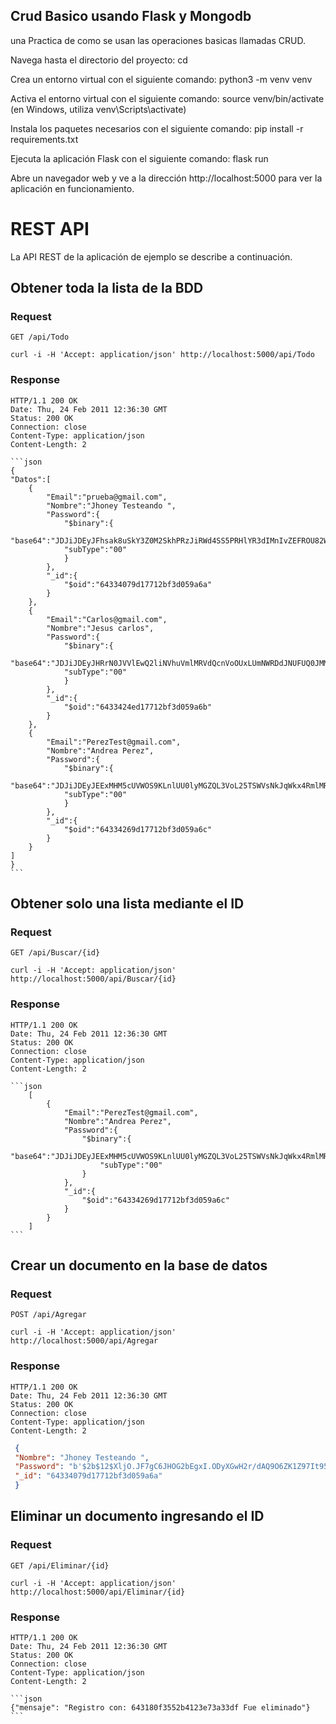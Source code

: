 
## Crud Basico usando Flask y Mongodb

una Practica de como se usan las operaciones basicas llamadas CRUD.

Navega hasta el directorio del proyecto: cd <directorio-NombreDelProyecto>

Crea un entorno virtual con el siguiente comando: python3 -m venv venv

Activa el entorno virtual con el siguiente comando: source venv/bin/activate (en Windows, utiliza venv\Scripts\activate)

Instala los paquetes necesarios con el siguiente comando: pip install -r requirements.txt

Ejecuta la aplicación Flask con el siguiente comando: flask run

Abre un navegador web y ve a la dirección http://localhost:5000 para ver la aplicación en funcionamiento.


# REST API

La API REST de la aplicación de ejemplo se describe a continuación.

## Obtener toda la lista de la BDD

### Request

`GET /api/Todo`

    curl -i -H 'Accept: application/json' http://localhost:5000/api/Todo

### Response

    HTTP/1.1 200 OK
    Date: Thu, 24 Feb 2011 12:36:30 GMT
    Status: 200 OK
    Connection: close
    Content-Type: application/json
    Content-Length: 2

    ```json
    {
    "Datos":[
        {
            "Email":"prueba@gmail.com",
            "Nombre":"Jhoney Testeando ",
            "Password":{
                "$binary":{
                "base64":"JDJiJDEyJFhsak8uSkY3Z0M2SkhPRzJiRWd4SS5PRHlYR3dIMnIvZEFROU82WksxWjk3SXQ5NWc0VzdP",
                "subType":"00"
                }
            },
            "_id":{
                "$oid":"64334079d17712bf3d059a6a"
            }
        },
        {
            "Email":"Carlos@gmail.com",
            "Nombre":"Jesus carlos",
            "Password":{
                "$binary":{
                "base64":"JDJiJDEyJHRrN0JVVlEwQ2liNVhuVmlMRVdQcnVoOUxLUmNWRDdJNUFUQ0JMM3NVNE93NEtRWjdzcWRt",
                "subType":"00"
                }
            },
            "_id":{
                "$oid":"6433424ed17712bf3d059a6b"
            }
        },
        {
            "Email":"PerezTest@gmail.com",
            "Nombre":"Andrea Perez",
            "Password":{
                "$binary":{
                "base64":"JDJiJDEyJEExMHM5cUVWOS9KLnlUU0lyMGZQL3VoL25TSWVsNkJqWkx4RmlMRVl5dU1vdzVjeHZqRHZt",
                "subType":"00"
                }
            },
            "_id":{
                "$oid":"64334269d17712bf3d059a6c"
            }
        }
    ]
    }
    ```


## Obtener solo una lista mediante el ID

### Request

`GET /api/Buscar/{id}`

    curl -i -H 'Accept: application/json' http://localhost:5000/api/Buscar/{id}
### Response

    HTTP/1.1 200 OK
    Date: Thu, 24 Feb 2011 12:36:30 GMT
    Status: 200 OK
    Connection: close
    Content-Type: application/json
    Content-Length: 2

    ```json
        [
            {
                "Email":"PerezTest@gmail.com",
                "Nombre":"Andrea Perez",
                "Password":{
                    "$binary":{
                        "base64":"JDJiJDEyJEExMHM5cUVWOS9KLnlUU0lyMGZQL3VoL25TSWVsNkJqWkx4RmlMRVl5dU1vdzVjeHZqRHZt",
                        "subType":"00"
                    }
                },
                "_id":{
                    "$oid":"64334269d17712bf3d059a6c"
                }
            }
        ]
    ```

## Crear un documento en la base de datos

### Request

`POST /api/Agregar`

    curl -i -H 'Accept: application/json' http://localhost:5000/api/Agregar
### Response

    HTTP/1.1 200 OK
    Date: Thu, 24 Feb 2011 12:36:30 GMT
    Status: 200 OK
    Connection: close
    Content-Type: application/json
    Content-Length: 2

   ```json
    {
    "Nombre": "Jhoney Testeando ",
    "Password": "b'$2b$12$XljO.JF7gC6JHOG2bEgxI.ODyXGwH2r/dAQ9O6ZK1Z97It95g4W7O'",
    "_id": "64334079d17712bf3d059a6a"
    }
   ```


## Eliminar un documento ingresando el ID

### Request

`GET /api/Eliminar/{id}`

    curl -i -H 'Accept: application/json' http://localhost:5000/api/Eliminar/{id}

### Response

    HTTP/1.1 200 OK
    Date: Thu, 24 Feb 2011 12:36:30 GMT
    Status: 200 OK
    Connection: close
    Content-Type: application/json
    Content-Length: 2

    ```json
    {"mensaje": "Registro con: 643180f3552b4123e73a33df Fue eliminado"}
    ```
